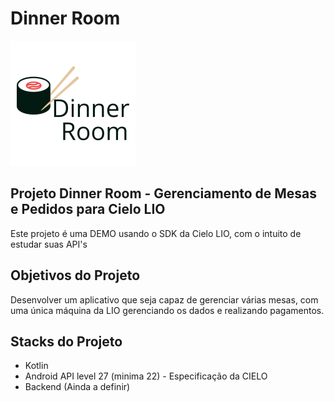 # Dinner Room
![Logo Projeto Dinner Room](https://raw.githubusercontent.com/orlandoburli/dinner-room/master/documentation/prototype/dinner_room_logo.png)

## Projeto Dinner Room - Gerenciamento de Mesas e Pedidos para Cielo LIO

Este projeto é uma DEMO usando o SDK da Cielo LIO, com o intuito de estudar suas API's

## Objetivos do Projeto

Desenvolver um aplicativo que seja capaz de gerenciar várias mesas, com uma única máquina da LIO gerenciando os dados e realizando pagamentos.

## Stacks do Projeto

* Kotlin
* Android API level 27 (minima 22) - Especificação da CIELO
* Backend (Ainda a definir)
